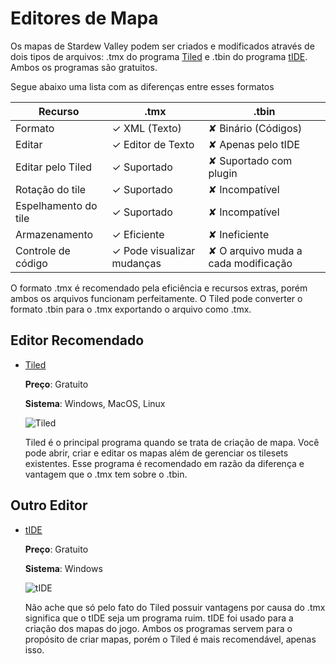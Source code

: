 # Editores de Mapa

Os mapas de Stardew Valley podem ser criados e modificados através de dois tipos de arquivos: .tmx do programa [Tiled](https://www.mapeditor.org/) e .tbin do programa [tIDE](https://colinvella.github.io/tIDE/). Ambos os programas são gratuitos.

Segue abaixo uma lista com as diferenças entre esses formatos

| Recurso              | .tmx                       | .tbin                               |
| -------------------- | -------------------------- | ----------------------------------- |
| Formato              | ✓ XML (Texto)              | ✘ Binário (Códigos)                 |
| Editar               | ✓ Editor de Texto          | ✘ Apenas pelo tIDE                  |
| Editar pelo Tiled    | ✓ Suportado                | ✘ Suportado com plugin              |
| Rotação do tile      | ✓ Suportado                | ✘ Incompatível                      |
| Espelhamento do tile | ✓ Suportado                | ✘ Incompatível                      |
| Armazenamento        | ✓ Eficiente                | ✘ Ineficiente                       |
| Controle de código   | ✓ Pode visualizar mudanças | ✘ O arquivo muda a cada modificação |

O formato .tmx é recomendado pela eficiência e recursos extras, porém ambos os arquivos funcionam perfeitamente. O Tiled pode converter o formato .tbin para o .tmx exportando o arquivo como .tmx.

## Editor Recomendado

- [Tiled](https://www.mapeditor.org/)

    **Preço**: Gratuito

    **Sistema**: Windows, MacOS, Linux

    ![Tiled](https://cdn.discordapp.com/attachments/1065426581163606027/1125496855497814166/LGzBk4.png)

    Tiled é o principal programa quando se trata de criação de mapa. Você pode abrir, criar e editar os mapas além de gerenciar os tilesets existentes. Esse programa é recomendado em razão da diferença e vantagem que o .tmx tem sobre o .tbin.

## Outro Editor

- [tIDE](https://colinvella.github.io/tIDE/)

    **Preço**: Gratuito

    **Sistema**: Windows

    ![tIDE](https://cdn.discordapp.com/attachments/1065426581163606027/1125496668930965595/tIDE01.png)

    Não ache que só pelo fato do Tiled possuir vantagens por causa do .tmx significa que o tIDE seja um programa ruim. tIDE foi usado para a criação dos mapas do jogo. Ambos os programas servem para o propósito de criar mapas, porém o Tiled é mais recomendável, apenas isso.
